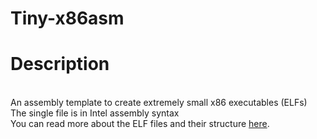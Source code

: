 # Tiny-x86asm
<h1>Description</h1><br>
An assembly template to create extremely small x86 executables (ELFs)<br>
The single file is in Intel assembly syntax<br>
You can read more about the ELF files and their structure <a href="https://en.wikipedia.org/wiki/Executable_and_Linkable_Format">here</a>.

